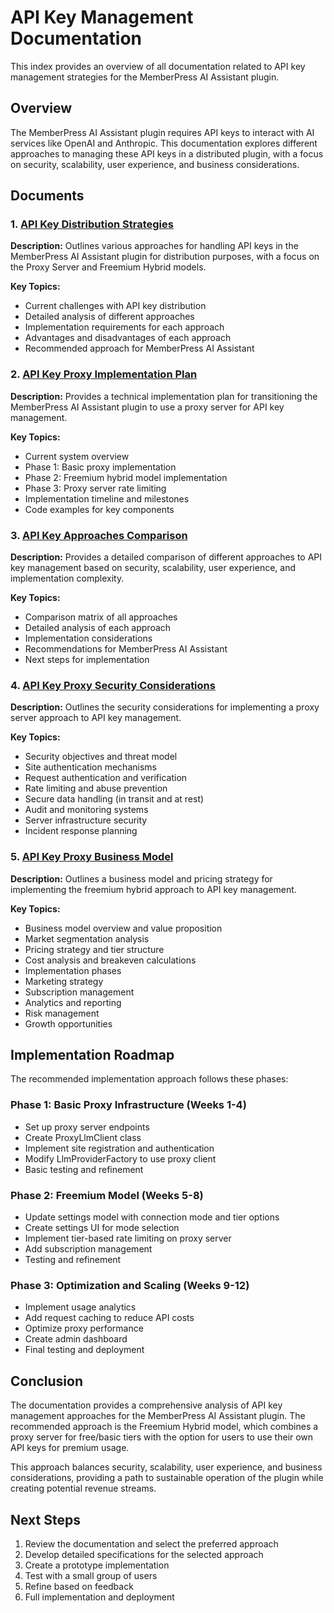# API Key Management Documentation

This index provides an overview of all documentation related to API key management strategies for the MemberPress AI Assistant plugin.

## Overview

The MemberPress AI Assistant plugin requires API keys to interact with AI services like OpenAI and Anthropic. This documentation explores different approaches to managing these API keys in a distributed plugin, with a focus on security, scalability, user experience, and business considerations.

## Documents

### 1. [API Key Distribution Strategies](api-key-distribution-strategies.md)

**Description:** Outlines various approaches for handling API keys in the MemberPress AI Assistant plugin for distribution purposes, with a focus on the Proxy Server and Freemium Hybrid models.

**Key Topics:**
- Current challenges with API key distribution
- Detailed analysis of different approaches
- Implementation requirements for each approach
- Advantages and disadvantages of each approach
- Recommended approach for MemberPress AI Assistant

### 2. [API Key Proxy Implementation Plan](api-key-proxy-implementation-plan.md)

**Description:** Provides a technical implementation plan for transitioning the MemberPress AI Assistant plugin to use a proxy server for API key management.

**Key Topics:**
- Current system overview
- Phase 1: Basic proxy implementation
- Phase 2: Freemium hybrid model implementation
- Phase 3: Proxy server rate limiting
- Implementation timeline and milestones
- Code examples for key components

### 3. [API Key Approaches Comparison](api-key-approaches-comparison.md)

**Description:** Provides a detailed comparison of different approaches to API key management based on security, scalability, user experience, and implementation complexity.

**Key Topics:**
- Comparison matrix of all approaches
- Detailed analysis of each approach
- Implementation considerations
- Recommendations for MemberPress AI Assistant
- Next steps for implementation

### 4. [API Key Proxy Security Considerations](api-key-proxy-security-considerations.md)

**Description:** Outlines the security considerations for implementing a proxy server approach to API key management.

**Key Topics:**
- Security objectives and threat model
- Site authentication mechanisms
- Request authentication and verification
- Rate limiting and abuse prevention
- Secure data handling (in transit and at rest)
- Audit and monitoring systems
- Server infrastructure security
- Incident response planning

### 5. [API Key Proxy Business Model](api-key-proxy-business-model.md)

**Description:** Outlines a business model and pricing strategy for implementing the freemium hybrid approach to API key management.

**Key Topics:**
- Business model overview and value proposition
- Market segmentation analysis
- Pricing strategy and tier structure
- Cost analysis and breakeven calculations
- Implementation phases
- Marketing strategy
- Subscription management
- Analytics and reporting
- Risk management
- Growth opportunities

## Implementation Roadmap

The recommended implementation approach follows these phases:

### Phase 1: Basic Proxy Infrastructure (Weeks 1-4)
- Set up proxy server endpoints
- Create ProxyLlmClient class
- Implement site registration and authentication
- Modify LlmProviderFactory to use proxy client
- Basic testing and refinement

### Phase 2: Freemium Model (Weeks 5-8)
- Update settings model with connection mode and tier options
- Create settings UI for mode selection
- Implement tier-based rate limiting on proxy server
- Add subscription management
- Testing and refinement

### Phase 3: Optimization and Scaling (Weeks 9-12)
- Implement usage analytics
- Add request caching to reduce API costs
- Optimize proxy performance
- Create admin dashboard
- Final testing and deployment

## Conclusion

The documentation provides a comprehensive analysis of API key management approaches for the MemberPress AI Assistant plugin. The recommended approach is the Freemium Hybrid model, which combines a proxy server for free/basic tiers with the option for users to use their own API keys for premium usage.

This approach balances security, scalability, user experience, and business considerations, providing a path to sustainable operation of the plugin while creating potential revenue streams.

## Next Steps

1. Review the documentation and select the preferred approach
2. Develop detailed specifications for the selected approach
3. Create a prototype implementation
4. Test with a small group of users
5. Refine based on feedback
6. Full implementation and deployment